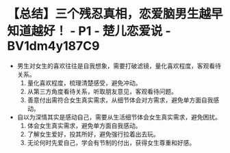 # 【总结】三个残忍真相，恋爱脑男生越早知道越好！ - P1 - 楚儿恋爱说 - BV1dm4y187C9

-   男生对女生的喜欢往往是自我想象，需要打破滤镜，量化喜欢程度，客观看待关系。
    1.  量化喜欢程度，梳理清楚感受，避免冲动。
    2.  从第三方角度看待关系，听取朋友意见，客观看待问题。
    3.  善意付出需符合女生真实需求，从细节体会对方需求，避免单方面自我感动。
-   自以为深情其实是感动自己，需要从生活细节体会女生真实需求，避免困扰。
    1.  体会女生真实需求，避免单方面自我感动。
    2.  了解女生爱好，投其所好，避免强行拉着出去玩。
    3.  无论何时先爱自己，学会有节制的付出，获得女生尊重和好感。